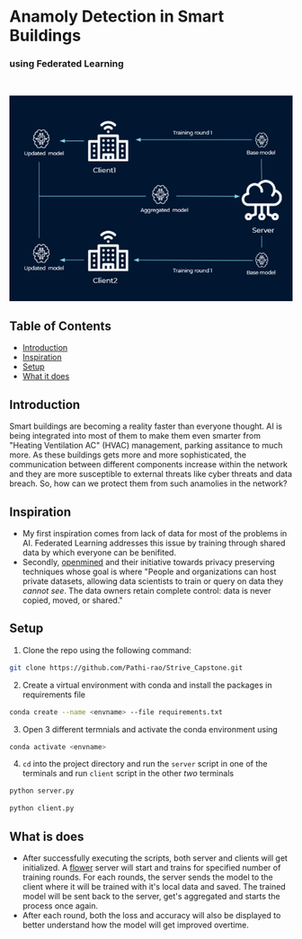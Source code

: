 # Anamoly Detection in Smart Buildings
### using Federated Learning
                                     
<!-- PROJECT LOGO -->
<br />
<p align="center">
  <a href="https://github.com/Pathi-rao/Strive_Capstone">
    <img src="https://github.com/Pathi-rao/Strive_Capstone/blob/main/Figures/main.PNG" alt="Logo">
  </a>
  <br />



## Table of Contents

* [Introduction](#introduction)
* [Inspiration](#inspiration)
* [Setup](#setup)
* [What it does](#what-it-does)


    
## Introduction
Smart buildings are becoming a reality faster than everyone thought. AI is being integrated into most of them to make them even smarter from "Heating Ventilation AC" (HVAC) management, parking assitance to much more. As these buildings gets more and more sophisticated, the communication between different components increase within the network and they are more susceptible to external threats like cyber threats and data breach. So, how can we protect them from such anamolies in the network?
    
## Inspiration
- My first inspiration comes from lack of data for most of the problems in AI. Federated Learning addresses this issue by training through shared data by which everyone can be benifited.
- Secondly, [openmined](https://www.openmined.org/) and their initiative towards privacy preserving techniques whose goal is where "People and organizations can host private datasets, allowing data scientists to train or query on data they *cannot see*. The data owners retain complete control: data is never copied, moved, or shared."
    
## Setup
1. Clone the repo using the following command:
```bash
git clone https://github.com/Pathi-rao/Strive_Capstone.git 
```
2. Create a virtual environment with conda and install the packages in requirements file
```bash
conda create --name <envname> --file requirements.txt
```	
3. Open 3 different termnials and activate the conda environment using
```bash
conda activate <envname>
```
4. `cd` into the project directory and run the `server` script in one of the terminals and run `client` script in the other *two* terminals
```bash
python server.py
```
```bash
python client.py
```

## What is does
- After successfully executing the scripts, both server and clients will get initialized. A [flower](https://flower.dev/) server will start and trains for specified number of training rounds. For each rounds, the server sends the model to the client where it will be trained with it's local data and saved. The trained model will be sent back to the server, get's aggregated and starts the process once again.
- After each round, both the loss and accuracy will also be displayed to better understand how the model will get improved overtime.
    
    

